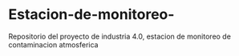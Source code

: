 # Estacion-de-monitoreo-
Repositorio del proyecto de industria 4.0, estacion de monitoreo de contaminacion atmosferica

